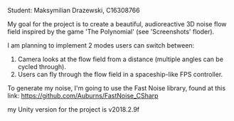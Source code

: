 Student: Maksymilian Drazewski, C16308766

My goal for the project is to create a beautiful, audioreactive
3D noise flow field inspired by the game 'The Polynomial'
(see 'Screenshots' floder).

I am planning to implement 2 modes users can switch between:
1. Camera looks at the flow field from a distance (multiple angles
can be cycled through).
2. Users can fly through the flow field in a spaceship-like
FPS controller. 

To generate my noise, I'm going to use the Fast Noise library,
found at this link:
https://github.com/Auburns/FastNoise_CSharp

my Unity version for the project is v2018.2.9f
